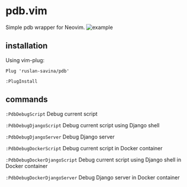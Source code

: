 # pdb.vim
Simple pdb wrapper for Neovim.
![example](https://user-images.githubusercontent.com/9946301/119111454-c10ac280-ba2b-11eb-88a7-c8885c03555b.gif)
## installation

Using vim-plug:

`Plug 'ruslan-savina/pdb'`

`:PlugInstall`

## commands
`:PdbDebugScript` Debug current script

`:PdbDebugDjangoScript` Debug current script using Django shell

`:PdbDebugDjangoServer` Debug Django server

`:PdbDebugDockerScript` Debug current script in Docker container

`:PdbDebugDockerDjangoScript` Debug current script using Django shell in Docker container

`:PdbDebugDockerDjangoServer` Debug Django server in Docker container
